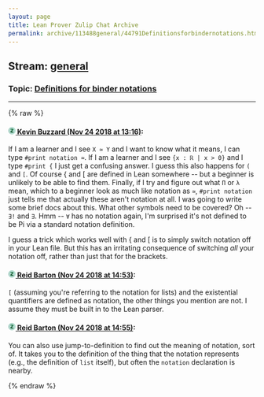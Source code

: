 ```yaml
---
layout: page
title: Lean Prover Zulip Chat Archive 
permalink: archive/113488general/44791Definitionsforbindernotations.html
---
```


## Stream: [general](index.html)
### Topic: [Definitions for binder notations](44791Definitionsforbindernotations.html)

---


{% raw %}
#### [![Click to go to Zulip](../../assets/img/zulip2.png) Kevin Buzzard (Nov 24 2018 at 13:16)](https://leanprover.zulipchat.com/#narrow/stream/113488-general/topic/Definitions%20for%20binder%20notations/near/148275473):
If I am a learner and I see `X ≃ Y` and I want to know what it means, I can type `#print notation ≃`. If I am a learner and I see `{x : ℝ | x > 0}` and I type `#print {` I just get a confusing answer. I guess this also happens for `(` and `[`. Of course { and [ are defined in Lean somewhere -- but a beginner is unlikely to be able to find them. Finally, if I try and figure out what `Π` or `λ` mean, which to a beginner look as much like notation as `≃`, `#print notation` just tells me that actually these aren't notation at all. I was going to write some brief docs about this. What other symbols need to be covered? Oh -- `∃!` and `∃`. Hmm -- `∀` has no notation again, I'm surprised it's not defined to be Pi via a standard notation definition.

I guess a trick which works well with { and [ is to simply switch notation off in your Lean file. But this has an irritating consequence of switching _all_ your notation off, rather than just that for the brackets.

#### [![Click to go to Zulip](../../assets/img/zulip2.png) Reid Barton (Nov 24 2018 at 14:53)](https://leanprover.zulipchat.com/#narrow/stream/113488-general/topic/Definitions%20for%20binder%20notations/near/148278241):
`[` (assuming you're referring to the notation for lists) and the existential quantifiers are defined as notation, the other things you mention are not. I assume they must be built in to the Lean parser.

#### [![Click to go to Zulip](../../assets/img/zulip2.png) Reid Barton (Nov 24 2018 at 14:55)](https://leanprover.zulipchat.com/#narrow/stream/113488-general/topic/Definitions%20for%20binder%20notations/near/148278294):
You can also use jump-to-definition to find out the meaning of notation, sort of. It takes you to the definition of the thing that the notation represents (e.g., the definition of `list` itself), but often the `notation` declaration is nearby.


{% endraw %}
